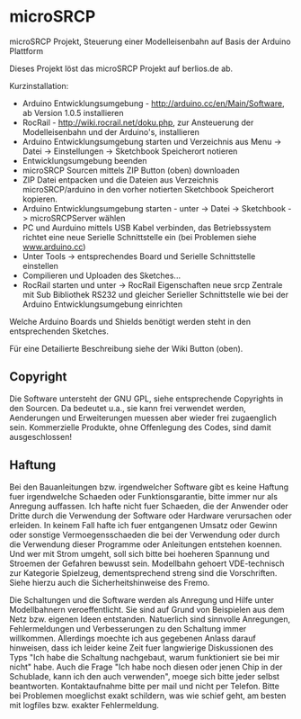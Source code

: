 microSRCP
=========

microSRCP Projekt, Steuerung einer Modelleisenbahn auf Basis der Arduino Plattform

Dieses Projekt löst das microSRCP Projekt auf berlios.de ab.

Kurzinstallation:
- Arduino Entwicklungsumgebung - http://arduino.cc/en/Main/Software, ab Version 1.0.5 installieren
- RocRail - http://wiki.rocrail.net/doku.php, zur Ansteuerung der Modelleisenbahn und der Arduino's, installieren
- Arduino Entwicklungsumgebung starten und Verzeichnis aus Menu -> Datei -> Einstellungen -> Sketchbook Speicherort notieren
- Entwicklungsumgebung beenden
- microSRCP Sourcen mittels ZIP Button (oben) downloaden
- ZIP Datei entpacken und die Dateien aus Verzeichnis microSRCP/arduino in den vorher notierten Sketchbook Speicherort kopieren.
- Arduino Entwicklungsumgebung starten - unter -> Datei -> Sketchbook -> microSRCPServer wählen
- PC und Aurduino mittels USB Kabel verbinden, das Betriebssystem richtet eine neue Serielle Schnittstelle ein (bei Problemen siehe www.arduino.cc)
- Unter Tools -> entsprechendes Board und Serielle Schnittstelle einstellen
- Compilieren und Uploaden des Sketches...
- RocRail starten und unter -> RocRail Eigenschaften neue srcp Zentrale mit Sub Bibliothek RS232 und gleicher Serieller Schnittstelle wie bei der Arduino Entwicklungsumgebung einrichten

Welche Arduino Boards und Shields benötigt werden steht in den entsprechenden Sketches. 

Für eine Detailierte Beschreibung siehe der Wiki Button (oben).

Copyright
---------
Die Software untersteht der GNU GPL, siehe entsprechende Copyrights in 
den Sourcen. Da bedeutet u.a., sie kann frei verwendet werden, Aenderungen
und Erweiterungen muessen aber wieder frei zugaenglich sein.
Kommerzielle Produkte, ohne Offenlegung des Codes, sind damit ausgeschlossen!

Haftung
-------
Bei den Bauanleitungen bzw. irgendwelcher Software gibt es keine Haftung fuer 
irgendwelche Schaeden oder Funktionsgarantie, bitte immer nur als Anregung auffassen.
Ich hafte nicht fuer Schaeden, die der Anwender oder Dritte durch die Verwendung der 
Software oder Hardware verursachen oder erleiden. In keinem Fall hafte ich fuer 
entgangenen Umsatz oder Gewinn oder sonstige Vermoegensschaeden die bei der Verwendung 
oder durch die Verwendung dieser Programme oder Anleitungen entstehen koennen.
Und wer mit Strom umgeht, soll sich bitte bei hoeheren Spannung und Stroemen der 
Gefahren bewusst sein. Modellbahn gehoert VDE-technisch zur Kategorie Spielzeug, 
dementsprechend streng sind die Vorschriften. Siehe hierzu auch die 
Sicherheitshinweise des Fremo. 

Die Schaltungen und die Software werden als Anregung und Hilfe unter Modellbahnern
veroeffentlicht. Sie sind auf Grund von Beispielen aus dem Netz bzw. eigenen Ideen 
entstanden. Natuerlich sind sinnvolle Anregungen, Fehlermeldungen und 
Verbesserungen zu den Schaltung immer willkommen. Allerdings moechte ich aus 
gegebenen Anlass darauf hinweisen, dass ich leider keine Zeit fuer langwierige 
Diskussionen des Typs "Ich habe die Schaltung nachgebaut, warum funktioniert 
sie bei mir nicht" habe. Auch die Frage "Ich habe noch diesen oder jenen Chip 
in der Schublade, kann ich den auch verwenden", moege sich bitte jeder selbst 
beantworten. Kontaktaufnahme bitte per mail und nicht per Telefon. 
Bitte bei Problemen moeglichst exakt schildern, was wie schief geht, 
am besten mit logfiles bzw. exakter Fehlermeldung. 



